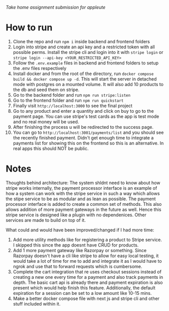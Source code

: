 _Take home assignment submission for appleute_

# How to run

1. Clone the repo and run `npm i` inside backend and frontend folders
1. Login into stripe and create an api key and a restricted token with all
   possible perms. Install the stripe cli and login into it with `stripe login`
   or `stripe login --api-key <YOUR_RESTRICTED_API_KEY>`
1. Follow the `.env.example` files in backend and frontend folders to setup the
   .env files respectively
1. Install docker and from the root of the directory, run
   `docker compose build && docker compose up -d`. This will start the server in
   detached mode with postgres on a mounted volume. It will also add 10 products
   to the db and seed them on stripe.
1. Go to the backend folder and run `npm run stripe:listen`
1. Go to the frontend folder and run `npm run quickstart`
1. Finally visit `http://localhost:3000` to see the final project
1. Go to any product and enter a quantity and click on buy to go to the payment
   page. You can use stripe's test cards as the app is test mode and no real
   money will be used.
1. After finishing the process u will be redirected to the success page.
1. You can go to `http://localhost:3001/payments/list` and you should see the
   recently finished payment. Didn't get enough time to integrate a payments
   list for showing this on the frontend so this is an alternative. In real apps
   this should NOT be public.

# Notes

Thoughts behind architecture: The system shldnt need to know about how stripe
works internally, the payment processor interface is an example of how a system
can work with the stripe service in such a way which allows the stipe service to
be as modular and as lean as possible. The payment processor interface is added
to create a common set of methods. This also allows addition of more payment
gateways in the future as well. Hence this stripe service is designed like a
plugin with no dependenices. Other services are made to build on top of it.

What could and would have been improved/changed if I had more time:
1. Add more utility methods like for registering a product to Stripe service. I skipped this since the app doesnt have CRUD for products.
1. Add 1 more payment gateway like Razorpay or something. Since Razorpay doesn't
   have a cli like stripe to allow for easy local testing, it would take a lot
   of time for me to add and integrate it as I would have to ngrok and use that
   to forward requests which is cumbersome.
1. Complete the cart integration that re uses checkout sessions instead of
   creating a new one every time for a payment and also track payments in depth.
   The basic cart api is already there and payment expiration is also present
   which would help finish this feature. Additionally, the default expiration
   for a session can be set to a low amount like 10-15 mins.
1. Make a better docker compose file with next js and stripe cli and other stuff
   included within it.

